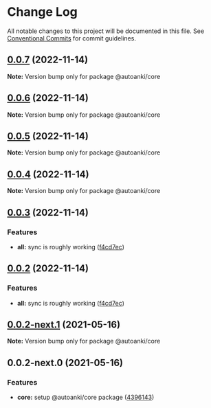 # Change Log

All notable changes to this project will be documented in this file.
See [Conventional Commits](https://conventionalcommits.org) for commit guidelines.

## [0.0.7](https://github.com/chenlijun99/autoanki/compare/@autoanki/core@0.0.6...@autoanki/core@0.0.7) (2022-11-14)

**Note:** Version bump only for package @autoanki/core

## [0.0.6](https://github.com/chenlijun99/autoanki/compare/@autoanki/core@0.0.5...@autoanki/core@0.0.6) (2022-11-14)

**Note:** Version bump only for package @autoanki/core

## [0.0.5](https://github.com/chenlijun99/autoanki/compare/@autoanki/core@0.0.4...@autoanki/core@0.0.5) (2022-11-14)

**Note:** Version bump only for package @autoanki/core

## [0.0.4](https://github.com/chenlijun99/autoanki/compare/@autoanki/core@0.0.3...@autoanki/core@0.0.4) (2022-11-14)

**Note:** Version bump only for package @autoanki/core

## [0.0.3](https://github.com/chenlijun99/autoanki/compare/@autoanki/core@0.0.2-next.1...@autoanki/core@0.0.3) (2022-11-14)

### Features

- **all:** sync is roughly working ([f4cd7ec](https://github.com/chenlijun99/autoanki/commit/f4cd7ec4b4a36e5ef936612b913e7aef77308ef9))

## [0.0.2](https://github.com/chenlijun99/autoanki/compare/@autoanki/core@0.0.2-next.1...@autoanki/core@0.0.2) (2022-11-14)

### Features

- **all:** sync is roughly working ([f4cd7ec](https://github.com/chenlijun99/autoanki/commit/f4cd7ec4b4a36e5ef936612b913e7aef77308ef9))

## [0.0.2-next.1](https://github.com/chenlijun99/autoanki/compare/@autoanki/core@0.0.2-next.0...@autoanki/core@0.0.2-next.1) (2021-05-16)

**Note:** Version bump only for package @autoanki/core

## 0.0.2-next.0 (2021-05-16)

### Features

- **core:** setup @autoanki/core package ([4396143](https://github.com/chenlijun99/autoanki/commit/4396143c09922520f8e136a7ba745cf5f77674b5))

